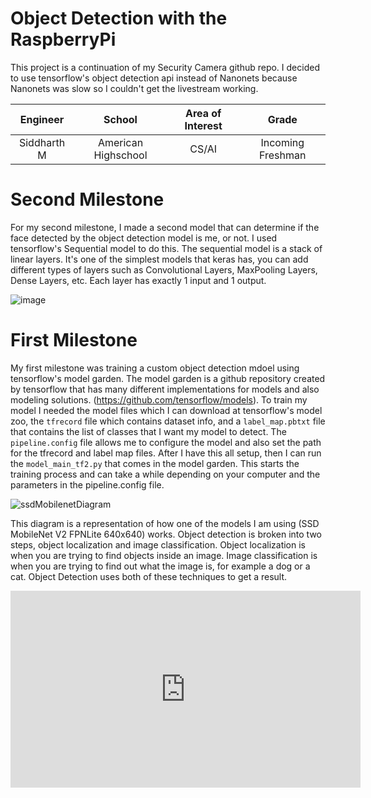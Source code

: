 # Object Detection with the RaspberryPi
 This project is a continuation of my Security Camera github repo. I decided to use tensorflow's object detection api instead of Nanonets because Nanonets was slow so I couldn't get the livestream working.

| **Engineer** | **School** | **Area of Interest** | **Grade** |
|:--:|:--:|:--:|:--:|
| Siddharth M | American Highschool | CS/AI | Incoming Freshman

# Second Milestone

For my second milestone, I made a second model that can determine if the face detected by the object detection model is me, or not. I used tensorflow's Sequential model to do this. The sequential model is a stack of linear layers. It's one of the simplest models that keras has, you can add different types of layers such as Convolutional Layers, MaxPooling Layers, Dense Layers, etc. Each layer has exactly 1 input and 1 output. 

![image](https://user-images.githubusercontent.com/56204136/128520933-c1e76610-6475-4fd8-9b80-c5cd0373da74.png)

  
# First Milestone

My first milestone was training a custom object detection mdoel using tensorflow's model garden. The model garden is a github repository created by tensorflow that has many different implementations for models and also modeling solutions. (https://github.com/tensorflow/models). To train my model I needed the model files which I can download at tensorflow's model zoo, the `tfrecord` file which contains dataset info, and a `label_map.pbtxt` file that contains the list of classes that I want my model to detect. The `pipeline.config` file allows me to configure the model and also set the path for the tfrecord and label map files. After I have this all setup, then I can run the `model_main_tf2.py` that comes in the model garden. This starts the training process and can take a while depending on your computer and the parameters in the pipeline.config file. 

![ssdMobilenetDiagram](https://user-images.githubusercontent.com/56204136/127869484-b90c7414-56ed-4a34-bf7c-f18747c7661f.png)

This diagram is a representation of how one of the models I am using (SSD MobileNet V2 FPNLite 640x640) works. Object detection is broken into two steps, object localization and image classification. Object localization is when you are trying to find objects inside an image. Image classification is when you are trying to find out what the image is, for example a dog or a cat. Object Detection uses both of these techniques to get a result. 

<iframe width="560" height="315" src="https://www.youtube.com/embed/1QDDMfq4srM" title="YouTube video player" frameborder="0" allow="accelerometer; autoplay; clipboard-write; encrypted-media; gyroscope; picture-in-picture" allowfullscreen></iframe>


